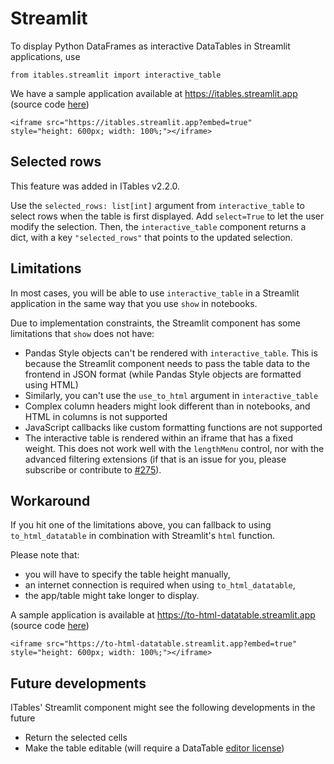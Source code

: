 # Streamlit

To display Python DataFrames as interactive DataTables in Streamlit applications, use

```
from itables.streamlit import interactive_table
```

We have a sample application available at https://itables.streamlit.app (source code [here](https://github.com/mwouts/demo_itables_in_streamlit/blob/main/itables_app.py))

```{div} full-width
<iframe src="https://itables.streamlit.app?embed=true"
style="height: 600px; width: 100%;"></iframe>
```

## Selected rows

This feature was added in ITables v2.2.0.

Use the `selected_rows: list[int]` argument from `interactive_table` to
select rows when the table is first displayed. Add `select=True` to let the user modify the selection. Then, the `interactive_table` component returns a dict, with a key `"selected_rows"` that points to the updated selection.

## Limitations

In most cases, you will be able to use `interactive_table` in a
Streamlit application in the same way that you use `show` in notebooks.

Due to implementation constraints, the Streamlit component has some limitations
that `show` does not have:
- Pandas Style objects can't be rendered with `interactive_table`. This is because
the Streamlit component needs to pass the table data to the frontend in JSON format (while Pandas Style objects are formatted using HTML)
- Similarly, you can't use the `use_to_html` argument in `interactive_table`
- Complex column headers might look different than in notebooks, and HTML in columns is not supported
- JavaScript callbacks like custom formatting functions are not supported
- The interactive table is rendered within an iframe that has a fixed weight. This does not work well with the `lengthMenu` control, nor with the advanced filtering extensions (if that is an issue for you, please subscribe or contribute to [#275](https://github.com/mwouts/itables/issues/275)).

## Workaround

If you hit one of the limitations above, you can fallback to using `to_html_datatable` in combination with Streamlit's `html` function.

Please note that:
- you will have to specify the table height manually,
- an internet connection is required when using `to_html_datatable`,
- the app/table might take longer to display.

A sample application is available at https://to-html-datatable.streamlit.app (source code [here](https://github.com/mwouts/to_html_datatable_in_streamlit/blob/main/itables_app.py))

```{div} full-width
<iframe src="https://to-html-datatable.streamlit.app?embed=true"
style="height: 600px; width: 100%;"></iframe>
```

## Future developments

ITables' Streamlit component might see the following developments in the future
- Return the selected cells
- Make the table editable (will require a DataTable [editor license](https://editor.datatables.net/purchase/))

